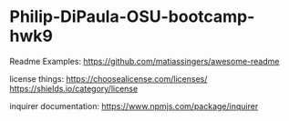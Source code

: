 # Philip-DiPaula-OSU-bootcamp-hwk9



Readme Examples:
https://github.com/matiassingers/awesome-readme

license things:
https://choosealicense.com/licenses/
https://shields.io/category/license

inquirer documentation:
https://www.npmjs.com/package/inquirer
